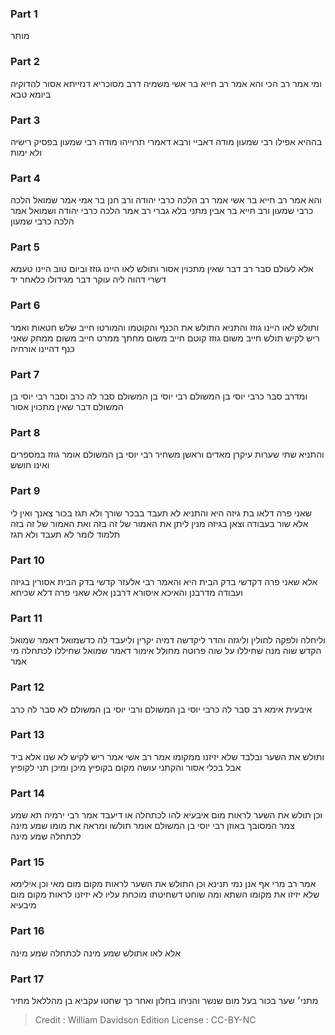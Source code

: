 
### Part 1
מותר

### Part 2
ומי אמר רב הכי והא אמר רב חייא בר אשי משמיה דרב מסוכריא דנזייתא אסור להדוקיה ביומא טבא

### Part 3
בההיא אפילו רבי שמעון מודה דאביי ורבא דאמרי תרוייהו מודה רבי שמעון בפסיק רישיה ולא ימות

### Part 4
והא אמר רב חייא בר אשי אמר רב הלכה כרבי יהודה ורב חנן בר אמי אמר שמואל הלכה כרבי שמעון ורב חייא בר אבין מתני בלא גברי רב אמר הלכה כרבי יהודה ושמואל אמר הלכה כרבי שמעון

### Part 5
אלא לעולם סבר רב דבר שאין מתכוין אסור ותולש לאו היינו גוזז וביום טוב היינו טעמא דשרי דהוה ליה עוקר דבר מגידולו כלאחר יד 

### Part 6
ותולש לאו היינו גוזז והתניא התולש את הכנף והקוטמו והמורטו חייב שלש חטאות ואמר ריש לקיש תולש חייב משום גוזז קוטם חייב משום מחתך ממרט חייב משום ממחק שאני כנף דהיינו אורחיה

### Part 7
ומדרב סבר כרבי יוסי בן המשולם רבי יוסי בן המשולם סבר לה כרב וסבר רבי יוסי בן המשולם דבר שאין מתכוין אסור 

### Part 8
והתניא שתי שערות עיקרן מאדים וראשן משחיר רבי יוסי בן המשולם אומר גוזז במספרים ואינו חושש 

### Part 9
שאני פרה דלאו בת גיזה היא והתניא לא תעבד בבכר שורך ולא תגז בכור צאנך ואין לי אלא שור בעבודה וצאן בגיזה מנין ליתן את האמור של זה בזה ואת האמור של זה בזה תלמוד לומר לא תעבד ולא תגז

### Part 10
אלא שאני פרה דקדשי בדק הבית היא והאמר רבי אלעזר קדשי בדק הבית אסורין בגיזה ועבודה מדרבנן והאיכא איסורא דרבנן אלא שאני פרה דלא שכיחא

### Part 11
וליחלה ולפקה לחולין וליגזה והדר ליקדשה דמיה יקרין וליעבד לה כדשמואל דאמר שמואל הקדש שוה מנה שחיללו על שוה פרוטה מחולל אימור דאמר שמואל שחיללו לכתחלה מי אמר 

### Part 12
איבעית אימא רב סבר לה כרבי יוסי בן המשולם ורבי יוסי בן המשולם לא סבר לה כרב

### Part 13
ותולש את השער ובלבד שלא יזיזנו ממקומו אמר רב אשי אמר ריש לקיש לא שנו אלא ביד אבל בכלי אסור והקתני עושה מקום בקופיץ מיכן ומיכן תני לקופיץ

### Part 14
וכן תולש את השער לראות מום איבעיא להו לכתחלה או דיעבד אמר רבי ירמיה תא שמע צמר המסובך באוזן רבי יוסי בן המשולם אומר תולשו ומראה את מומו שמע מינה לכתחלה שמע מינה

### Part 15
אמר רב מרי אף אנן נמי תנינא וכן התולש את השער לראות מקום מום מאי וכן אילימא שלא יזיזו את מקומו השתא ומה שוחט דשחיטתו מוכחת עליו לא יזיזנו לראות מקום מום מיבעיא 

### Part 16
אלא לאו אתולש שמע מינה לכתחלה שמע מינה

### Part 17
מתני׳ שער בכור בעל מום שנשר והניחו בחלון ואחר כך שחטו עקביא בן מהללאל מתיר

>Credit : William Davidson Edition
>License : CC-BY-NC